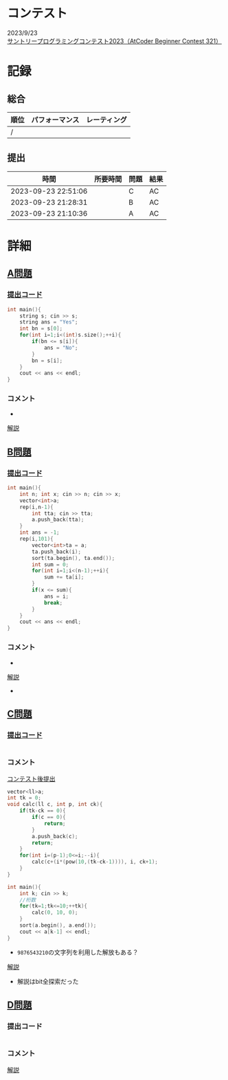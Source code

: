 # コンテスト
2023/9/23<br>
[サントリープログラミングコンテスト2023（AtCoder Beginner Contest 321）](https://atcoder.jp/contests/abc321)

# 記録
## 総合
|  順位  |  パフォーマンス  | レーティング |
| ---- | ---- | ---- |
|   /   |  |  |

## 提出
|  時間  |  所要時間  |  問題  | 結果 |
| ---- | ---- | ---- | ---- |
| 2023-09-23 22:51:06 |  | C | AC |
| 2023-09-23 21:28:31 |  | B | AC |
| 2023-09-23 21:10:36 |  | A | AC |


# 詳細
## [A問題](https://atcoder.jp/contests/abc321/tasks/abc321_a)
### [提出コード](https://atcoder.jp/contests/abc321/submissions/45827765)
```c++
int main(){
    string s; cin >> s;
    string ans = "Yes";
    int bn = s[0];
    for(int i=1;i<(int)s.size();++i){
        if(bn <= s[i]){
            ans = "No";
        }
        bn = s[i];
    }
    cout << ans << endl;
}   
```

### コメント

* 

[解説](https://atcoder.jp/contests/abc321/editorial/7259)


## [B問題](https://atcoder.jp/contests/abc321/tasks/abc321_b)
### [提出コード](https://atcoder.jp/contests/abc321/submissions/45842838)
```c++
int main(){
    int n; int x; cin >> n; cin >> x;
    vector<int>a;
    rep(i,n-1){
        int tta; cin >> tta;
        a.push_back(tta);
    }
    int ans = -1;
    rep(i,101){
        vector<int>ta = a;
        ta.push_back(i);
        sort(ta.begin(), ta.end());
        int sum = 0;
        for(int i=1;i<(n-1);++i){
            sum += ta[i];
        }
        if(x <= sum){
            ans = i;
            break;
        }
    }
    cout << ans << endl;
}  
```

### コメント

* 

[解説](https://atcoder.jp/contests/abc321/editorial/7260)

* 


## [C問題](https://atcoder.jp/contests/abc321/tasks/abc321_c)
### [提出コード]()

```c++

```

### コメント

[コンテスト後提出](https://atcoder.jp/contests/abc321/submissions/45887545)

```c++
vector<ll>a;
int tk = 0;
void calc(ll c, int p, int ck){
    if(tk-ck == 0){
        if(c == 0){
            return;
        }
        a.push_back(c);
        return;
    }
    for(int i=(p-1);0<=i;--i){
        calc(c+(i*(pow(10,(tk-ck-1)))), i, ck+1);
    }
}

int main(){
    int k; cin >> k;
    //桁数
    for(tk=1;tk<=10;++tk){
        calc(0, 10, 0);
    }
    sort(a.begin(), a.end());
    cout << a[k-1] << endl;
}   
```

* ```9876543210```の文字列を利用した解放もある？

[解説](https://atcoder.jp/contests/abc321/editorial/7261)

* 解説はbit全探索だった


## [D問題]()
### 提出コード

```c++

```

### コメント

[解説]()
